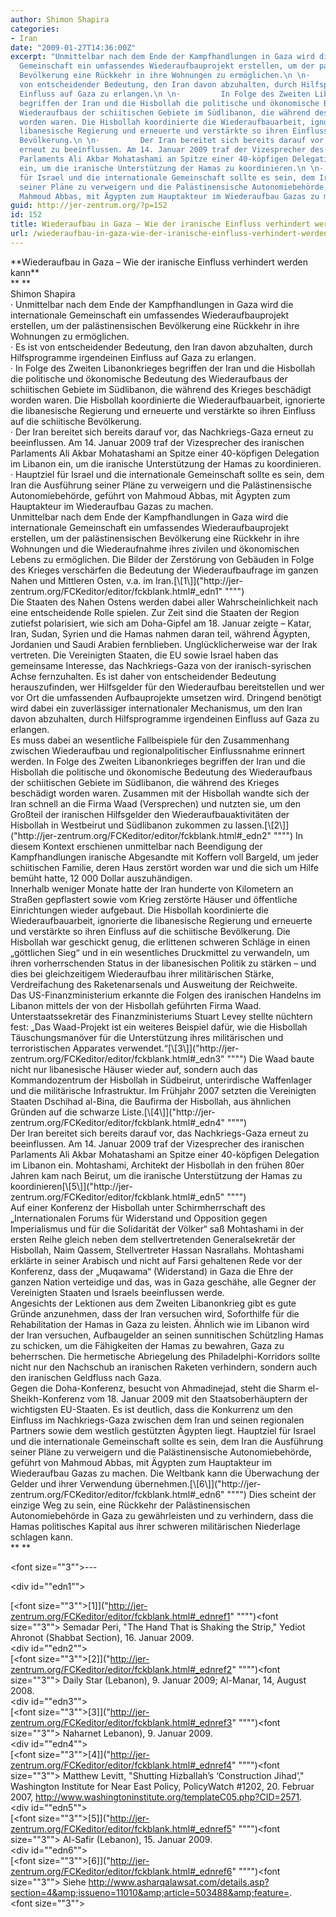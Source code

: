 ```yaml
---
author: Shimon Shapira
categories:
- Iran
date: "2009-01-27T14:36:00Z"
excerpt: "Unmittelbar nach dem Ende der Kampfhandlungen in Gaza wird die internationale
  Gemeinschaft ein umfassendes Wiederaufbauprojekt erstellen, um der palästinensischen
  Bevölkerung eine Rückkehr in ihre Wohnungen zu ermöglichen.\n \n·         Es ist
  von entscheidender Bedeutung, den Iran davon abzuhalten, durch Hilfsprogramme irgendeinen
  Einfluss auf Gaza zu erlangen.\n \n·         In Folge des Zweiten Libanonkrieges
  begriffen der Iran und die Hisbollah die politische und ökonomische Bedeutung des
  Wiederaufbaus der schiitischen Gebiete im Südlibanon, die während des Krieges beschädigt
  worden waren. Die Hisbollah koordinierte die Wiederaufbauarbeit, ignorierte die
  libanesische Regierung und erneuerte und verstärkte so ihren Einfluss auf die schiitische
  Bevölkerung.\n \n·         Der Iran bereitet sich bereits darauf vor, das Nachkriegs-Gaza
  erneut zu beeinflussen. Am 14. Januar 2009 traf der Vizesprecher des iranischen
  Parlaments Ali Akbar Mohatashami an Spitze einer 40-köpfigen Delegation im Libanon
  ein, um die iranische Unterstützung der Hamas zu koordinieren.\n \n·         Hauptziel
  für Israel und die internationale Gemeinschaft sollte es sein, dem Iran die Ausführung
  seiner Pläne zu verweigern und die Palästinensische Autonomiebehörde, geführt von
  Mahmoud Abbas, mit Ägypten zum Hauptakteur im Wiederaufbau Gazas zu machen."
guid: http://jer-zentrum.org/?p=152
id: 152
title: Wiederaufbau in Gaza – Wie der iranische Einfluss verhindert werden kann
url: /wiederaufbau-in-gaza-wie-der-iranische-einfluss-verhindert-werden-kann/
---
```


<div align=""center"">**<font size=""3"">Wiederaufbau in Gaza – Wie der iranische Einfluss verhindert werden kann</font>**</div><div align=""center"">**<font size=""3""> </font>**</div><div align=""center""><font size=""3"">Shimon Shapira</font></div><div align=""center""><font size=""3""> </font></div><div><font size=""3""><span>·<span> </span></span>Unmittelbar nach dem Ende der Kampfhandlungen in Gaza wird die internationale Gemeinschaft ein umfassendes Wiederaufbauprojekt erstellen, um der palästinensischen Bevölkerung eine Rückkehr in ihre Wohnungen zu ermöglichen.</font></div><div><font size=""3""> </font></div><div><font size=""3""><span>·<span> </span></span>Es ist von entscheidender Bedeutung, den Iran davon abzuhalten, durch Hilfsprogramme irgendeinen Einfluss auf Gaza zu erlangen.</font></div><div><font size=""3""> </font></div><div><font size=""3""><span>·<span> </span></span>In Folge des Zweiten Libanonkrieges begriffen der Iran und die Hisbollah die politische und ökonomische Bedeutung des Wiederaufbaus der schiitischen Gebiete im Südlibanon, die während des Krieges beschädigt worden waren. Die Hisbollah koordinierte die Wiederaufbauarbeit, ignorierte die libanesische Regierung und erneuerte und verstärkte so ihren Einfluss auf die schiitische Bevölkerung.</font></div><div><font size=""3""> </font></div><div><font size=""3""><span>·<span> </span></span>Der Iran bereitet sich bereits darauf vor, das Nachkriegs-Gaza erneut zu beeinflussen. Am 14. Januar 2009 traf der Vizesprecher des iranischen Parlaments Ali Akbar Mohatashami an Spitze einer 40-köpfigen Delegation im Libanon ein, um die iranische Unterstützung der Hamas zu koordinieren.</font></div><div><font size=""3""> </font></div><div><font size=""3""><span>·<span> </span></span>Hauptziel für Israel und die internationale Gemeinschaft sollte es sein, dem Iran die Ausführung seiner Pläne zu verweigern und die Palästinensische Autonomiebehörde, geführt von Mahmoud Abbas, mit Ägypten zum Hauptakteur im Wiederaufbau Gazas zu machen.</font></div><div><font size=""3""> </font></div><div><font size=""3"">Unmittelbar nach dem Ende der Kampfhandlungen in Gaza wird die internationale Gemeinschaft ein umfassendes Wiederaufbauprojekt erstellen, um der palästinensischen Bevölkerung eine Rückkehr in ihre Wohnungen und die Wiederaufnahme ihres zivilen und ökonomischen Lebens zu ermöglichen. Die Bilder der Zerstörung von Gebäuden in Folge des Krieges verschärfen die Bedeutung der Wiederaufbaufrage im ganzen Nahen und Mittleren Osten, v.a. im Iran.</font>[<span><span><span><span><font size=""3"">\[1\]</font></span></span></span></span>]("http://jer-zentrum.org/FCKeditor/editor/fckblank.html#_edn1" """")</div><div><font size=""3""> </font></div><div><font size=""3"">Die Staaten des Nahen Ostens werden dabei aller Wahrscheinlichkeit nach eine entscheidende Rolle spielen. Zur Zeit sind die Staaten der Region zutiefst polarisiert, wie sich am Doha-Gipfel am 18. Januar zeigte – Katar, Iran, Sudan, Syrien und die Hamas nahmen daran teil, während Ägypten, Jordanien und Saudi Arabien fernblieben. Unglücklicherweise war der Irak vertreten. Die Vereinigten Staaten, die EU sowie Israel haben das gemeinsame Interesse, das Nachkriegs-Gaza von der iranisch-syrischen Achse fernzuhalten. Es ist daher von entscheidender Bedeutung herauszufinden, wer Hilfsgelder für den Wiederaufbau bereitstellen und wer vor Ort die umfassenden Aufbauprojekte umsetzen wird. Dringend benötigt wird dabei ein zuverlässiger internationaler Mechanismus, um den Iran davon abzuhalten, durch Hilfsprogramme irgendeinen Einfluss auf Gaza zu erlangen.</font></div><div><font size=""3""> </font></div><div><font size=""3"">Es muss dabei an wesentliche Fallbeispiele für den Zusammenhang zwischen Wiederaufbau und regionalpolitischer Einflussnahme erinnert werden. In Folge des Zweiten Libanonkrieges begriffen der Iran und die Hisbollah die politische und ökonomische Bedeutung des Wiederaufbaus der schiitischen Gebiete im Südlibanon, die während des Krieges beschädigt worden waren. Zusammen mit der Hisbollah wandte sich der Iran schnell an die Firma Waad (Versprechen) und nutzten sie, um den Großteil der iranischen Hilfsgelder den Wiederaufbauaktivitäten der Hisbollah in Westbeirut und Südlibanon zukommen zu lassen.</font>[<span><span><span><span><font size=""3"">\[2\]</font></span></span></span></span>]("http://jer-zentrum.org/FCKeditor/editor/fckblank.html#_edn2" """")<font size=""3""> In diesem Kontext erschienen unmittelbar nach Beendigung der Kampfhandlungen iranische Abgesandte mit Koffern voll Bargeld, um jeder schiitischen Familie, deren Haus zerstört worden war und die sich um Hilfe bemüht hatte, 12 000 Dollar auszuhändigen.</font></div><div><font size=""3""> </font></div><div><font size=""3"">Innerhalb weniger Monate hatte der Iran hunderte von Kilometern an Straßen gepflastert sowie vom Krieg zerstörte Häuser und öffentliche Einrichtungen wieder aufgebaut. Die Hisbollah koordinierte die Wiederaufbauarbeit, ignorierte die libanesische Regierung und erneuerte und verstärkte so ihren Einfluss auf die schiitische Bevölkerung. Die Hisbollah war geschickt genug, die erlittenen schweren Schläge in einen „göttlichen Sieg“ und in ein wesentliches Druckmittel zu verwandeln, um ihren vorherrschenden Status in der libanesischen Politik zu stärken – und dies bei gleichzeitigem Wiederaufbau ihrer militärischen Stärke, Verdreifachung des Raketenarsenals und Ausweitung der Reichweite.</font></div><div><font size=""3""> </font></div><div><font size=""3"">Das US-Finanzministerium erkannte die Folgen des iranischen Handelns im Libanon mittels der von der Hisbollah geführten Firma Waad. Unterstaatssekretär des Finanzministeriums Stuart Levey stellte nüchtern fest: „Das Waad-Projekt ist ein weiteres Beispiel dafür, wie die Hisbollah Täuschungsmanöver für die Unterstützung ihres militärischen und terroristischen Apparates verwendet.“</font>[<span><span><span><span><font size=""3"">\[3\]</font></span></span></span></span>]("http://jer-zentrum.org/FCKeditor/editor/fckblank.html#_edn3" """")<font size=""3""> Die Waad baute nicht nur libanesische Häuser wieder auf, sondern auch das Kommandozentrum der Hisbollah in Südbeirut, unterirdische Waffenlager und die militärische Infrastruktur. Im Frühjahr 2007 setzten die Vereinigten Staaten Dschihad al-Bina, die Baufirma der Hisbollah, aus ähnlichen Gründen auf die schwarze Liste.</font>[<span><span><span><font size=""3"">\[4\]</font></span></span></span>]("http://jer-zentrum.org/FCKeditor/editor/fckblank.html#_edn4" """")<font size=""3""> </font></div><div><font size=""3""> </font></div><div><font size=""3"">Der Iran bereitet sich bereits darauf vor, das Nachkriegs-Gaza erneut zu beeinflussen. Am 14. Januar 2009 traf der Vizesprecher des iranischen Parlaments Ali Akbar Mohatashami an Spitze einer 40-köpfigen Delegation im Libanon ein. Mohtashami, Architekt der Hisbollah in den frühen 80er Jahren kam nach Beirut, um die iranische Unterstützung der Hamas zu koordinieren</font>[<span><span><span><span><font size=""3"">\[5\]</font></span></span></span></span>]("http://jer-zentrum.org/FCKeditor/editor/fckblank.html#_edn5" """")</div><div><font size=""3""> </font></div><div><font size=""3"">Auf einer Konferenz der Hisbollah unter Schirmherrschaft des „Internationalen Forums für Widerstand und Opposition gegen Imperialismus und für die Solidarität der Völker“ saß Mohtashami in der ersten Reihe gleich neben dem stellvertretenden Generalsekretär der Hisbollah, Naim Qassem, Stellvertreter Hassan Nasrallahs. Mohtashami erklärte in seiner Arabisch und nicht auf Farsi gehaltenen Rede vor der Konferenz, dass der „Muqawama“ (Widerstand) in Gaza die Ehre der ganzen Nation verteidige und das, was in Gaza geschähe, alle Gegner der Vereinigten Staaten und Israels beeinflussen werde.</font></div><div><font size=""3""> </font></div><div><font size=""3"">Angesichts der Lektionen aus dem Zweiten Libanonkrieg gibt es gute Gründe anzunehmen, dass der Iran versuchen wird, Soforthilfe für die Rehabilitation der Hamas in Gaza zu leisten. Ähnlich wie im Libanon wird der Iran versuchen, Aufbaugelder an seinen sunnitischen Schützling Hamas zu schicken, um die Fähigkeiten der Hamas zu bewahren, Gaza zu beherrschen. Die hermetische Abriegelung des Philadelphi-Korridors sollte nicht nur den Nachschub an iranischen Raketen verhindern, sondern auch den iranischen Geldfluss nach Gaza.</font></div><div><font size=""3""> </font></div><div><font size=""3"">Gegen die Doha-Konferenz, besucht von Ahmadinejad, steht die Sharm el-Sheikh-Konferenz vom 18. Januar 2009 mit den Staatsoberhäuptern der wichtigsten EU-Staaten. Es ist deutlich, dass die Konkurrenz um den Einfluss im Nachkriegs-Gaza zwischen dem Iran und seinen regionalen Partners sowie dem westlich gestützten Ägypten liegt. Hauptziel für Israel und die internationale Gemeinschaft sollte es sein, dem Iran die Ausführung seiner Pläne zu verweigern und die Palästinensische Autonomiebehörde, geführt von Mahmoud Abbas, mit Ägypten zum Hauptakteur im Wiederaufbau Gazas zu machen. Die Weltbank kann die Überwachung der Gelder und ihrer Verwendung übernehmen.</font>[<span><span><span><span><font size=""3"">\[6\]</font></span></span></span></span>]("http://jer-zentrum.org/FCKeditor/editor/fckblank.html#_edn6" """")<font size=""3""> Dies scheint der einzige Weg zu sein, eine Rückkehr der Palästinensischen Autonomiebehörde in Gaza zu gewährleisten und zu verhindern, dass die Hamas politisches Kapital aus ihrer schweren militärischen Niederlage schlagen kann.</font></div><div><font size=""3""> </font></div><div>**<font size=""3""> </font>**</div><div>  
  
<font size=""3"">---

</font><div id=""edn1""><div>[<span><span><span><span><font size=""3"">\[1\]</font></span></span></span></span>]("http://jer-zentrum.org/FCKeditor/editor/fckblank.html#_ednref1" """")<font size=""3""> Semadar Peri, "The Hand That is Shaking the Strip," Yediot Ahronot (Shabbat Section), 16. Januar 2009.</font></div></div><div id=""edn2""><div>[<span><span><span><span><font size=""3"">\[2\]</font></span></span></span></span>]("http://jer-zentrum.org/FCKeditor/editor/fckblank.html#_ednref2" """")<font size=""3""> Daily Star (Lebanon), 9. Januar 2009; Al-Manar, 14, August 2008. </font></div></div><div id=""edn3""><div>[<span><span><span><span><font size=""3"">\[3\]</font></span></span></span></span>]("http://jer-zentrum.org/FCKeditor/editor/fckblank.html#_ednref3" """")<font size=""3""> Naharnet Lebanon), 9. Januar 2009. </font></div></div><div id=""edn4""><div>[<span><span><span><span><font size=""3"">\[4\]</font></span></span></span></span>]("http://jer-zentrum.org/FCKeditor/editor/fckblank.html#_ednref4" """")<font size=""3""> Matthew Levitt, "Shutting Hizballah’s ‘Construction Jihad’," Washington Institute for Near East Policy, PolicyWatch #1202, 20. Februar 2007, http://www.washingtoninstitute.org/templateC05.php?CID=2571. </font></div></div><div id=""edn5""><div>[<span><span><span><span><font size=""3"">\[5\]</font></span></span></span></span>]("http://jer-zentrum.org/FCKeditor/editor/fckblank.html#_ednref5" """")<font size=""3""> Al-Safir (Lebanon), 15. Januar 2009. </font></div></div><div id=""edn6""><div>[<span><span><span><span><font size=""3"">\[6\]</font></span></span></span></span>]("http://jer-zentrum.org/FCKeditor/editor/fckblank.html#_ednref6" """")<font size=""3""> Siehe http://www.asharqalawsat.com/details.asp?section=4&amp;issueno=11010&amp;article=503488&amp;feature=. </font></div><div><font size=""3""> </font></div></div></div>